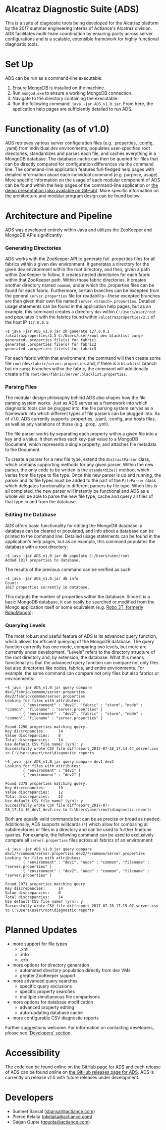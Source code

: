 # Alcatraz Diagnostic Suite (ADS)
This is a suite of diagnostic tools being developed for the Alcatraz platform by the 2017 summer engineering interns of Actiance's Alcatraz division. ADS facilitates multi-team coordination by ensuring parity across server configurations and is a scalable, extensible framework for highly functional diagnostic tools.

# Set Up
ADS can be run as a command-line executable:
1. Ensure [MongoDB](https://www.mongodb.com/) is installed on the machine.
1. Run `mongod.exe` to ensure a working MongoDB connection.
2. Navigate to the directory containing the executable.
3. Run the following command: `java -jar ADS_v1.0.jar`. From here, the application help pages are sufficiently detailed to run ADS.

# Functionality (as of v1.0)
ADS retrieves various server configuration files (e.g. .properties, .config, .yaml) from individual dev environments, populates user-specified root directories, standardizes and parses each file, and caches everything in a MongoDB database. The database cache can then be queried for files that can be directly compared for configuration differences via the command line. The command-line application features full-fledged help pages with detailed information about each individual command (e.g. purpose, usage). More specific information on the usage of each modular component of ADS can be found within the help pages of the command-line application or [the demo presentation (also available on GitHub)](https://docs.google.com/presentation/d/1711yUaoKp8omFTRhEUGPJnlApA5UuHwN2WRJ2gde3c0/pub?start=true&loop=false&delayms=3000). More specific information on the architecture and modular program design can be found below.

# Architecture and Pipeline
ADS was developed entirely within Java and utilizes the ZooKeeper and MongoDB APIs significantly.

### Generating Directories
ADS works with the ZooKeeper API to generate full .properties files for all fabrics within a given dev environment. It generates a directory for the given dev environment within the root directory, and then, given a path within ZooKeeper to follow, it creates nested directories for each fabric within that ZooKeeper path. Within those fabric directories, it creates another directory named `common`, under which the .properties files can be found for each fabric. Furthermore, certain branches can be excepted from the general `server.properties` file for readability--these excepted branches are then given their own file named `server.<branch>.properties`. Detailed usage statements can be found in the application help pages, but as an example, this command creates a directory `dev` within `C:/Users/user/root` and populates it with the fabrics found within `/alcatrazproperties/2.5` of the host IP `127.0.0.1`:

```
~$ java -jar ADS_v1.0.jar zk generate 127.0.0.1 /alcatrazproperties/2.5 C:/Users/user/root dev blacklist purge
generated .properties file(s) for fabric1
generated .properties file(s) for fabric2
generated .properties file(s) for fabric3
``` 

For each fabric within that environment, the command will then create some file `root/dev/fabric/server.properties` and, if there is a `blacklist` branch but no `purge` branches within the fabric, the command will additionally create a file `root/dev/fabric/server.blacklist.properties`.

### Parsing Files
The modular design philosophy behind ADS also shapes how the file parsing system works. Just as ADS serves as a framework into which diagnostic tools can be plugged into, the file parsing system serves as a framework into which different types of file parsers can be plugged into. As of v1.0, ADS currently supports .properties, .yaml, .config, and hosts files, as well as any variations of those (e.g. .prop, .yml).

The file parser works by separating each property within a given file into a key and a value. It then writes each key-pair value to a MongoDB Document, which represents a single property, and attaches file metadata to the Document.

To create a parser for a new file type, extend the `AbstractParser` class, which contains supporting methods for any given parser. Within the new parser, the only code to be written is the `standardize()` method, which varies from file type to file type. Once this new parser is up and running, the parser and its file types must be added to the part of the `FileParser` class which delegates functionality to different parsers by file type. When this is all completed, the new parser will instantly be functional and ADS as a whole will be able to parse the new file type, cache and query all files of that type in and from the database.

### Editing the Database
ADS offers basic functionality for editing the MongoDB database: a database can be cleared or populated, and info about a database can be printed to the command line. Detailed usage statements can be found in the application's help pages, but as an example, this command populates the database with a root directory:

```
~$ java -jar ADS_v1.0.jar db populate C:/Users/user/root
Added 1017 properties to database.
```

The results of the previous command can be verified as such:

```
~$ java -jar ADS_v1.0.jar db info
Count: 
1017 properties currently in database.
```

This outputs the number of properties within the database. Since it is a basic MongoDB database, it can easily be searched or modified from the Mongo application itself or some equivalent (e.g. [Robo 3T, formerly RoboMongo](https://robomongo.org/)).

### Querying Levels
The most robust and useful feature of ADS is its advanced query function, which allows for efficient querying of the MongoDB database. The query function currently has one mode, comparing two levels, but more are currently under development. "Levels" refers to the directory structure of the root directory and, by extension, the database. What this means functionally is that the advanced query function can compare not only files but also directories like nodes, fabrics, and entire environments. For example, the same command can compare not only files but also fabrics or environments:

```
~$ java -jar ADS_v1.0.jar query compare dev1/fabric/common/server.properties dev2/fabric/common/server.properties
Looking for files with attributes:
        { "environment" : "dev1", "fabric" : "storm", "node" : "common", "filename" : "server.properties" }
        { "environment" : "dev2", "fabric" : "storm", "node" : "common", "filename" : "server.properties" }

Found 1290 properties matching query.
Key discrepancies:      14
Value discrepancies:    0
Total discrepancies:    14
Use default CSV file name? (y/n): y
Successfully wrote CSV file diffreport_2017-07-28_17.14.44_server.csv to C:\Users\user\root\diagnostic reports

~$ java -jar ADS_v1.0.jar query compare dev1 dev2
Looking for files with attributes:
        { "environment" : "dev1" }
        { "environment" : "dev2" }

Found 2378 properties matching query.
Key discrepancies:      10
Value discrepancies:    12
Total discrepancies:    22
Use default CSV file name? (y/n): y
Successfully wrote CSV file diffreport_2017-07-28_17.14.16_dev1_dev2.csv to C:\Users\user\root\diagnostic reports
```

Both are equally valid commands but can be as precise or broad as needed. Additionally, ADS supports wildcards (`*`) which allow for comparing all subdirectories or files in a directory and can be used to further finetune queries. For example, the following command can be used to exclusively compare all `server.properties` files across all fabrics of an environment:

```
~$ java -jar ADS_v1.0.jar query compare dev1/*/common/server.properties dev2/*/common/server.properties
Looking for files with attributes:
        { "environment" : "dev1", "node" : "common", "filename" : "server.properties" }
        { "environment" : "dev2", "node" : "common", "filename" : "server.properties" }

Found 2071 properties matching query.
Key discrepancies:      14
Value discrepancies:    0
Total discrepancies:    14
Use default CSV file name? (y/n): y
Successfully wrote CSV file diffreport_2017-07-28_17.15.07_server.csv to C:\Users\user\root\diagnostic reports
```

# Planned Updates
- more support for file types
	- .xml
	- .info
	- .erb
- more options for directory generation
	- automated directory population directly from dev VMs
	- greater ZooKeeper support
- more advanced query searches
	- specific query exclusions
	- specific property searches
	- multiple simultaneous file comparisons
- more options for database modification
	- advanced property editing
	- auto-updating database cache
- more configurable CSV diagnostic reports
	
Further suggestions welcome. For information on contacting developers, please see ['Developers' section](#developers).

# Accessibility
The code can be found online on [the GitHub page for ADS](https://github.com/sbansal21/AlcatrazDiagnosticSuite) and each release of ADS can be found online on [the GitHub releases page for ADS](https://github.com/sbansal21/AlcatrazDiagnosticSuite/releases). ADS is currently on release v1.0 with future releases under development. 

# Developers
+ Sumeet Bansal (sbansal@actiance.com)
+ Pierce Kelaita (pkelaita@actiance.com)
+ Gagan Gupta (ggupta@actiance.com)